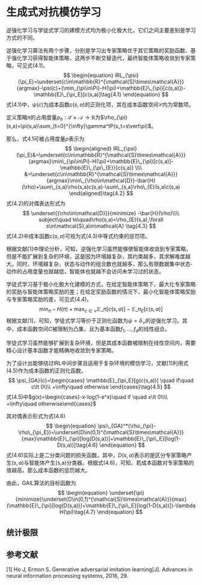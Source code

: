 # 生成式对抗模仿学习

逆强化学习与学徒式学习的建模方式均为极小化极大化，它们之间主要差别是学习方式的不同。

逆强化学习算法有两个步骤，分别是学习出专家策略优于其它策略的奖励函数、基于强化学习获得智能体策略，这两步不断交替迭代，最终智能体策略收敛到专家策略，可见式(4.1)。
$$
\begin{equation}
IRL_{\psi}(\pi_E)=\underset{c\in\mathbb{R}^{\mathcal{S}\times\mathcal{A}}}{argmax}-\psi(c)+(\min_{\pi\in\Pi}-H(\pi)+\mathbb{E}\_{\pi}[c(s,a)])-\mathbb{E}\_{\pi_E}[c(s,a)]\tag{4.1}
\end{equation}
$$
式(4.1)中，$\psi(c)$为成本函数$c(s,a)$的正则化项，其在成本函数空间$\mathcal{C}$内为常数项。

定义策略$\pi$的占用度量$\rho_{\pi}:\mathcal{S}\times\mathcal{A}\to\mathbb{R}$为$\rho_{\pi}(s,a)=\pi(s,a)\sum_{t=0}^{\infty}\gamma^tP(s_t=s\vert\pi)$。

那么，式4.1可被占用度量$\rho$表示为
$$
\begin{aligned}
IRL_{\psi}(\pi_E)&=\underset{c\in\mathbb{R}^{\mathcal{S}\times\mathcal{A}}}{argmax}\min\_{\pi\in\Pi}-H(\pi)+\mathbb{E}\_{\pi}[c(s,a)]-\mathbb{E}\_{\pi\_{E}}[c(s,a)] \\\\
&=\underset{c\in\mathbb{R}^{\mathcal{S}\times\mathcal{A}}}{argmax}\min\_{\rho\in\mathcal{D}}-\bar{H}(\rho)+\sum\_{s,a}\rho(s,a)c(s,a)-\sum\_{s,a}\rho\_{E}(s,a)c(s,a)
\end{aligned}\tag{4.2}
$$
式(4.2)的对偶表达形式为
$$
\underset{{\rho\in\mathcal{D}}}{minimize} -\bar{H}(\rho)\\\\
subject\quad to\quad\rho(s,a)=\rho_{E}(s,a),\forall s\in\mathcal{S},a\in\mathcal{A} \tag{4.3}
$$
式(4.2)中成本函数$c(s,a)$可视为式(4.3)中等式约束的惩罚项。

根据文献[1]中理论分析，可知，逆强化学习虽然能够使智能体收敛到专家策略，但是不能扩展到复杂的环境，这是因为环境越复杂，其约束越多，其求解难度越大。同时，环境越复杂，状态与动作的组合数也就越多，那么有限数据集中状态-动作的占用度量也就越低，智能体也就越不会访问未学习过的状态。

学徒式学习基于极小化极大化建模的方式，在给定智能体策略下，最大化专家策略的奖励与智能体策略奖励的差；在给定奖励函数的情况下，最小化智能体策略奖励与专家策略奖励的差，可见式(4.4)。
$$
\begin{equation}
\min_{\pi} -H(\pi)+\max_{c\in\mathcal{C}}\mathbb{E}\_{\pi}[c(s,a)]-\mathbb{E}\_{\pi_E}[c(s,a)]\tag{4.4}
\end{equation}
$$
根据文献[1]，可知，学徒式学习等价于正则化函数为$\psi=\delta_{\mathcal{C}}$的逆强化学习。其中，成本函数空间$C$被限制为凸集，且为基本函数$f_1,\dots,f_d$的线性组合。

学徒式学习虽然能够扩展到复杂环境，但是其成本函数被限制在线性空间内，需要精心设计基本函数才能精确地收敛到专家策略。

为了设计出能够绕过IRL中间步骤且适用于复杂环境的模仿学习，文献[1]利用式(4.5)作为成本函数的正则化函数。
$$
\psi_{GA}(c)=\begin{cases}
\mathbb{E}_{\pi_E}[g(c(s,a))] \quad if\quad c\lt 0\\\\
+\infty\quad otherwise
\end{cases}\tag{4.5}
$$
式(4.5)中$g(x)=\begin{cases}-x-log(1-e^x)\quad if \quad x\lt 0\\\\ +\infty\quad otherwise\end{cases}$

其对偶表示形式为式(4.6)
$$
\begin{equation}
\psi\_{GA}^*(\rho_{\pi}-\rho\_{\pi_E})=\underset{D\in(0,1)^{\mathcal{S}\times\mathcal{A}}}{max}\mathbb{E}\_{\pi}[log(D(s,a))]+\mathbb{E}\_{\pi\_E}[log(1-D(s,a))]\tag{4.6}
\end{equation}
$$
式(4.6)实际上是二分类问题的损失函数。其中，$D(s,a)$表示的是区分专家策略产生$(s,a)$与智能体产生(s,a)分类器。根据式(4.6)，可知，若成本函数对专家策略的值越高，那么成本函数的惩罚越大。

由此，GAIL算法的目标函数为
$$
\begin{equation}
\underset{\pi}{minimize}\underset{D\in(0,1)^{\mathcal{S}\times\mathcal{A}}}{max}(\mathbb{E}\_{\pi}[log(D(s,a))]+\mathbb{E}\_{\pi\_E}[log(1-D(s,a))])-\lambda H(\pi)\tag{4.7}
\end{equation}
$$


## 统计极限





## 参考文献

[1] Ho J, Ermon S. Generative adversarial imitation learning[J]. Advances in neural information processing systems, 2016, 29.

